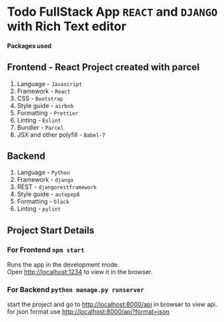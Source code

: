 # Todo FullStack App `REACT` and `DJANGO` with Rich Text editor

#### Packages used

## Frontend - React Project created with parcel

1. Language - `Javascript`
2. Framework - `React`
3. CSS - `Bootstrap`
4. Style guide - `airbnb`
5. Formatting - `Prettier`
6. Linting - `Eslint`
7. Bundler - `Parcel`
8. JSX and other polyfill - `Babel-7`

## Backend

1. Language - `Python`
2. Framework - `django`
3. REST - `djangorestframework`
4. Style guide - `autopep8`
5. Formatting - `black`
6. Linting - `pylint`

## Project Start Details

### For Frontend `npm start`

Runs the app in the development mode.<br />
Open [http://localhost:1234](http://localhost:1234) to view it in the browser.

### For Backend `python manage.py runserver`

start the project and go to [http://localhost:8000/api](http://localhost:8000/api) in browser to view api.
for json format use
[http://localhost:8000/api?format=json](http://localhost:8000/api?format=json)
